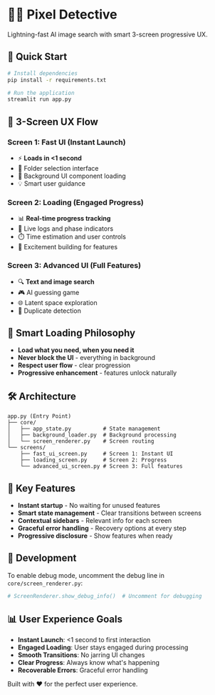 # 🕵️‍♂️ Pixel Detective

Lightning-fast AI image search with smart 3-screen progressive UX.

## 🚀 Quick Start

```bash
# Install dependencies
pip install -r requirements.txt

# Run the application
streamlit run app.py
```

## 🎯 3-Screen UX Flow

### Screen 1: Fast UI (Instant Launch)
- ⚡ **Loads in <1 second**
- 📁 Folder selection interface
- 🎨 Background UI component loading
- 💡 Smart user guidance

### Screen 2: Loading (Engaged Progress)
- 📊 **Real-time progress tracking**
- 🔄 Live logs and phase indicators
- ⏱️ Time estimation and user controls
- 🎯 Excitement building for features

### Screen 3: Advanced UI (Full Features)
- 🔍 **Text and image search**
- 🎮 AI guessing game
- 🌐 Latent space exploration
- 👥 Duplicate detection

## 🧠 Smart Loading Philosophy

- **Load what you need, when you need it**
- **Never block the UI** - everything in background
- **Respect user flow** - clear progression
- **Progressive enhancement** - features unlock naturally

## 🛠️ Architecture

```
app.py (Entry Point)
├── core/
│   ├── app_state.py          # State management
│   ├── background_loader.py  # Background processing
│   └── screen_renderer.py    # Screen routing
└── screens/
    ├── fast_ui_screen.py     # Screen 1: Instant UI
    ├── loading_screen.py     # Screen 2: Progress
    └── advanced_ui_screen.py # Screen 3: Full features
```

## 🎨 Key Features

- **Instant startup** - No waiting for unused features
- **Smart state management** - Clear transitions between screens
- **Contextual sidebars** - Relevant info for each screen
- **Graceful error handling** - Recovery options at every step
- **Progressive disclosure** - Show features when ready

## 🔧 Development

To enable debug mode, uncomment the debug line in `core/screen_renderer.py`:

```python
# ScreenRenderer.show_debug_info()  # Uncomment for debugging
```

## 📊 User Experience Goals

- **Instant Launch**: <1 second to first interaction
- **Engaged Loading**: User stays engaged during processing
- **Smooth Transitions**: No jarring UI changes
- **Clear Progress**: Always know what's happening
- **Recoverable Errors**: Graceful error handling

Built with ❤️ for the perfect user experience. 